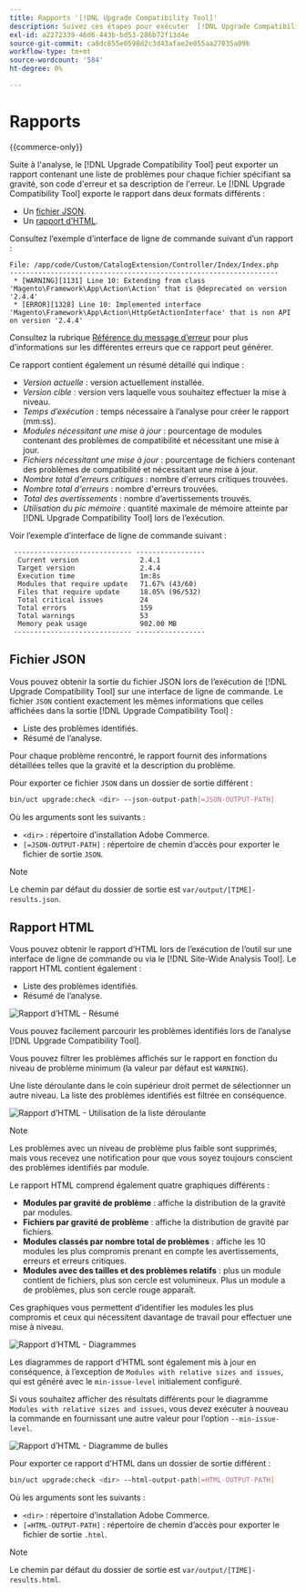 ```yaml
---
title: Rapports '[!DNL Upgrade Compatibility Tool]'
description: Suivez ces étapes pour exécuter  [!DNL Upgrade Compatibility Tool]  sur votre projet Adobe Commerce.
exl-id: a2272339-46d6-443b-bd53-286b72f13d4e
source-git-commit: ca8dc855e0598d2c3d43afae2e055aa27035a09b
workflow-type: tm+mt
source-wordcount: '584'
ht-degree: 0%

---
```


# Rapports

{{commerce-only}}

Suite à l&#39;analyse, le [!DNL Upgrade Compatibility Tool] peut exporter un rapport contenant une liste de problèmes pour chaque fichier spécifiant sa gravité, son code d&#39;erreur et sa description de l&#39;erreur. Le [!DNL Upgrade Compatibility Tool] exporte le rapport dans deux formats différents :

- Un [fichier JSON](reports.md#json-file).
- Un [rapport d’HTML](reports.md#html-report).

Consultez l’exemple d’interface de ligne de commande suivant d’un rapport :

```
File: /app/code/Custom/CatalogExtension/Controller/Index/Index.php
------------------------------------------------------------------
 * [WARNING][1131] Line 10: Extending from class 'Magento\Framework\App\Action\Action' that is @deprecated on version '2.4.4'
 * [ERROR][1328] Line 10: Implemented interface 'Magento\Framework\App\Action\HttpGetActionInterface' that is non API on version '2.4.4'
```

Consultez la rubrique [Référence du message d’erreur](../upgrade-compatibility-tool/error-messages.md) pour plus d’informations sur les différentes erreurs que ce rapport peut générer.

Ce rapport contient également un résumé détaillé qui indique :

- *Version actuelle* : version actuellement installée.
- *Version cible* : version vers laquelle vous souhaitez effectuer la mise à niveau.
- *Temps d’exécution* : temps nécessaire à l’analyse pour créer le rapport (mm:ss).
- *Modules nécessitant une mise à jour* : pourcentage de modules contenant des problèmes de compatibilité et nécessitant une mise à jour.
- *Fichiers nécessitant une mise à jour* : pourcentage de fichiers contenant des problèmes de compatibilité et nécessitant une mise à jour.
- *Nombre total d&#39;erreurs critiques* : nombre d&#39;erreurs critiques trouvées.
- *Nombre total d&#39;erreurs* : nombre d&#39;erreurs trouvées.
- *Total des avertissements* : nombre d’avertissements trouvés.
- *Utilisation du pic mémoire* : quantité maximale de mémoire atteinte par [!DNL Upgrade Compatibility Tool] lors de l’exécution.

Voir l’exemple d’interface de ligne de commande suivant :

```
 ----------------------------- ----------------- 
  Current version               2.4.1            
  Target version                2.4.4            
  Execution time                1m:8s            
  Modules that require update   71.67% (43/60)   
  Files that require update     18.05% (96/532)  
  Total critical issues         24               
  Total errors                  159              
  Total warnings                53               
  Memory peak usage             902.00 MB        
 ----------------------------- ----------------- 
```

## Fichier JSON

Vous pouvez obtenir la sortie du fichier JSON lors de l’exécution de [!DNL Upgrade Compatibility Tool] sur une interface de ligne de commande. Le fichier `JSON` contient exactement les mêmes informations que celles affichées dans la sortie [!DNL Upgrade Compatibility Tool] :

- Liste des problèmes identifiés.
- Résumé de l’analyse.

Pour chaque problème rencontré, le rapport fournit des informations détaillées telles que la gravité et la description du problème.

Pour exporter ce fichier `JSON` dans un dossier de sortie différent :

```bash
bin/uct upgrade:check <dir> --json-output-path[=JSON-OUTPUT-PATH]
```

Où les arguments sont les suivants :

- `<dir>` : répertoire d’installation Adobe Commerce.
- `[=JSON-OUTPUT-PATH]` : répertoire de chemin d’accès pour exporter le fichier de sortie `JSON`.

>[!NOTE]
>
> Le chemin par défaut du dossier de sortie est `var/output/[TIME]-results.json`.

## Rapport HTML

Vous pouvez obtenir le rapport d’HTML lors de l’exécution de l’outil sur une interface de ligne de commande ou via le [!DNL Site-Wide Analysis Tool]. Le rapport HTML contient également :

- Liste des problèmes identifiés.
- Résumé de l’analyse.

![Rapport d’HTML - Résumé](../../assets/upgrade-guide/uct-html-summary.png)

Vous pouvez facilement parcourir les problèmes identifiés lors de l’analyse [!DNL Upgrade Compatibility Tool].

Vous pouvez filtrer les problèmes affichés sur le rapport en fonction du niveau de problème minimum (la valeur par défaut est `WARNING`).

Une liste déroulante dans le coin supérieur droit permet de sélectionner un autre niveau. La liste des problèmes identifiés est filtrée en conséquence.

![Rapport d’HTML - Utilisation de la liste déroulante](../../assets/upgrade-guide/uct-html-filtered-issues-list.png)

>[!NOTE]
>
> Les problèmes avec un niveau de problème plus faible sont supprimés, mais vous recevez une notification pour que vous soyez toujours conscient des problèmes identifiés par module.

Le rapport HTML comprend également quatre graphiques différents :

- **Modules par gravité de problème** : affiche la distribution de la gravité par modules.
- **Fichiers par gravité de problème** : affiche la distribution de gravité par fichiers.
- **Modules classés par nombre total de problèmes** : affiche les 10 modules les plus compromis prenant en compte les avertissements, erreurs et erreurs critiques.
- **Modules avec des tailles et des problèmes relatifs** : plus un module contient de fichiers, plus son cercle est volumineux. Plus un module a de problèmes, plus son cercle rouge apparaît.

Ces graphiques vous permettent d’identifier les modules les plus compromis et ceux qui nécessitent davantage de travail pour effectuer une mise à niveau.

![Rapport d’HTML - Diagrammes](../../assets/upgrade-guide/uct-html-diagrams.png)

Les diagrammes de rapport d’HTML sont également mis à jour en conséquence, à l’exception de `Modules with relative sizes and issues`, qui est généré avec le `min-issue-level` initialement configuré.

Si vous souhaitez afficher des résultats différents pour le diagramme `Modules with relative sizes and issues`, vous devez exécuter à nouveau la commande en fournissant une autre valeur pour l’option `--min-issue-level`.

![Rapport d’HTML - Diagramme de bulles](../../assets/upgrade-guide/uct-html-filtered-diagrams.png)

Pour exporter ce rapport d&#39;HTML dans un dossier de sortie différent :

```bash
bin/uct upgrade:check <dir> --html-output-path[=HTML-OUTPUT-PATH]
```

Où les arguments sont les suivants :

- `<dir>` : répertoire d’installation Adobe Commerce.
- `[=HTML-OUTPUT-PATH]` : répertoire de chemin d’accès pour exporter le fichier de sortie `.html`.

>[!NOTE]
>
> Le chemin par défaut du dossier de sortie est `var/output/[TIME]-results.html`.
